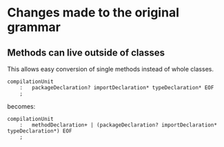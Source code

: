 # Changes made to the original grammar

## Methods can live outside of classes

This allows easy conversion of single methods instead of whole classes.

```
compilationUnit
	:	packageDeclaration? importDeclaration* typeDeclaration* EOF
	;
```

becomes:

```
compilationUnit
	:	methodDeclaration+ | (packageDeclaration? importDeclaration* typeDeclaration*) EOF
	;
```